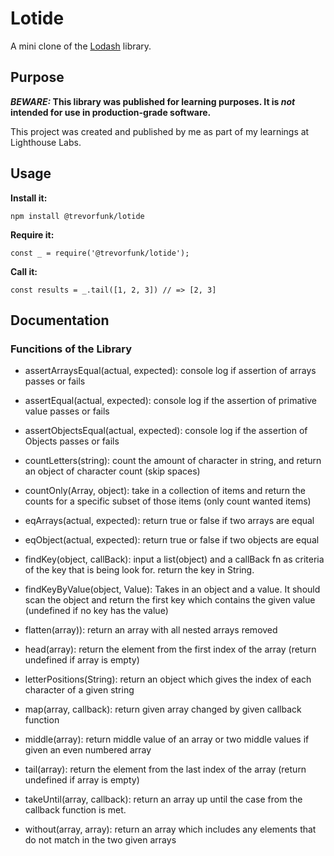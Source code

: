 # Lotide

A mini clone of the [Lodash](https://lodash.com) library.

## Purpose

**_BEWARE:_ This library was published for learning purposes. It is _not_ intended for use in production-grade software.**

This project was created and published by me as part of my learnings at Lighthouse Labs. 

## Usage

**Install it:**

`npm install @trevorfunk/lotide`

**Require it:**

`const _ = require('@trevorfunk/lotide');`

**Call it:**

`const results = _.tail([1, 2, 3]) // => [2, 3]`

## Documentation

### Funcitions of the Library

* assertArraysEqual(actual, expected): console log if assertion of arrays passes or fails

* assertEqual(actual, expected): console log  if the assertion of primative value passes or fails

* assertObjectsEqual(actual, expected): console log if the assertion of Objects passes or fails

* countLetters(string): count the amount of character in string, and return an object of character count (skip spaces)

* countOnly(Array, object): take in a collection of items and return the counts for a specific subset of those items (only count wanted items)

* eqArrays(actual, expected): return true or false if two arrays are equal

* eqObject(actual, expected): return true or false if two objects are equal

* findKey(object, callBack): input a list(object) and a callBack fn as criteria of the key that is being look for. return the key in String.

* findKeyByValue(object, Value): Takes in an object and a value. It should scan the object and return the first key which contains the given value (undefined if no key has the value)

* flatten(array)): return an array with all nested arrays removed

* head(array): return the element from the first index of the array (return undefined if array is empty)

* letterPositions(String): return an object which gives the index of each character of a given string

* map(array, callback): return given array changed by given callback function

* middle(array): return middle value of an array or two middle values if given an even numbered array

* tail(array): return the element from the last index of the array (return undefined if array is empty)

* takeUntil(array, callback): return an array up until the case from the callback function is met.

* without(array, array): return an array which includes any elements that do not match in the two given arrays